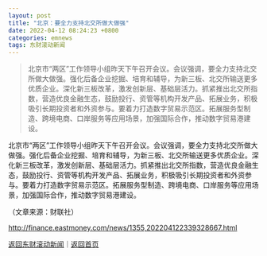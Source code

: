 ```yaml
---
layout: post
title: "北京：要全力支持北交所做大做强"
date: 2022-04-12 08:24:23 +0800
categories: emnews
tags: 东财滚动新闻
---
```

> 北京市“两区”工作领导小组昨天下午召开会议。会议强调，要全力支持北交所做大做强。强化后备企业挖掘、培育和辅导，为新三板、北交所输送更多优质企业。深化新三板改革，激发创新层、基础层活力。抓紧推出北交所指数，营造优良金融生态，鼓励投行、资管等机构开发产品、拓展业务，积极吸引长期投资者和外资参与。要着力打造数字贸易示范区。拓展服务型制造、跨境电商、口岸服务等应用场景，加强国际合作，推动数字贸易港建设。

<p>北京市“两区”工作领导小组昨天下午召开会议。会议强调，要全力支持北交所做大做强。强化后备企业挖掘、培育和辅导，为新三板、北交所输送更多优质企业。深化新三板改革，激发创新层、基础层活力。抓紧推出北交所指数，营造优良金融生态，鼓励投行、资管等机构开发产品、拓展业务，积极吸引长期投资者和外资参与。要着力打造数字贸易示范区。拓展服务型制造、跨境电商、口岸服务等应用场景，加强国际合作，推动数字贸易港建设。</p><p class="em_media">（文章来源：财联社）</p>

<http://finance.eastmoney.com/news/1355,202204122339328667.html>

[返回东财滚动新闻](//finews.withounder.com/emnews/)｜[返回首页](//finews.withounder.com/)